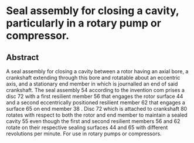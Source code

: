 # Seal assembly for closing a cavity, particularly in a rotary pump or compressor.

## Abstract
A seal assembly for closing a cavity between a rotor having an axial bore, a crankshaft extending through this bore and rotatable about an eccentric axis, and a stationary end member in which is journalled an end of said crankshaft. The seal assembly 54 according to the invention com prises a disc 72 with a first resilient member 56 that engages the rotor surface 44 and a second eccentrically positioned resilient member 62 that engages a surface 65 on end member 38 . Disc 72 which is attached to crankshaft 80 rotates with respect to both the rotor and end member to maintain a sealed cavity 55 even though the first and second resilient members 56 and 62 rotate on their respective sealing surfaces 44 and 65 with different revolutions per minute. For use in rotary pumps or compressors.